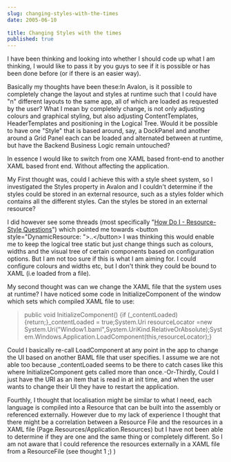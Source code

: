 ```yaml
---
slug: changing-styles-with-the-times
date: 2005-06-10
 
title: Changing Styles with the times
published: true
---
```

I have been thinking and looking into whether I should code up what I am thinking, I would like to pass it by you guys to see if it is possible or has been done before (or if there is an easier way).<p />Basically my thoughts have been these:In Avalon, is it possible to completely change the layout and styles at runtime such that I could have "n" different layouts to the same app, all of which are loaded as requested by the user? What I mean by completely change, is not only adjusting colours and graphical styling, but also adjusting ContentTemplates, HeaderTemplates and positioning in the Logical Tree. Would it be possible to have one "Style" that is based around, say, a DockPanel and another around a Grid Panel each can be loaded and alternated between at runtime, but have the Backend Business Logic remain untouched?<p />In essence I would like to switch from one XAML based front-end to another XAML based front end. Without affecting the application.<p />My First thought was, could I achieve this with a style sheet system, so I investigated the Styles property in Avalon and I couldn't determine if the styles could be stored in an external resource, such as a styles folder which contains all the different styles. Can the styles be stored in an external resource?<p />I did however see some threads (most specifically "<a href="http://groups.google.co.uk/group/microsoft.public.windows.developer.winfx.avalon/browse_thread/thread/1b8ee91ed124eb10/722bc16a41297caa?q=DynamicResource+winfx+how+do+i&amp;rnum=1&amp;hl=en#722bc16a41297caa">How Do I - Resource-Style Questions</a>") which pointed me towards &lt;button style="DynamicResource: "&gt;..&lt;/button&gt; I was thinking this would enable me to keep the logical tree static but just change things such as colours, widths and the visual tree of certain components based on configuration options. But I am not too sure if this is what I am aiming for. I could configure colours and widths etc, but I don't think they could be bound to XAML (i.e loaded from a file).<p />My second thought was can we change the XAML file that the system uses at runtime? I have noticed some code in InitializeComponent of the window which sets which compiled XAML file to use:<p /><blockquote class="posterous_medium_quote">public void InitializeComponent() {if (_contentLoaded) {return;}_contentLoaded = true;System.Uri resourceLocator =new System.Uri("Window1.baml",System.UriKind.RelativeOrAbsolute);System.Windows.Application.LoadComponent(this,resourceLocator);}</blockquote><p />Could I basically re-call LoadComponent at any point in the app to change the UI based on another BAML file that user specifies. I assume we are not able too because _contentLoaded seems to be there to catch cases like this where InitializeComponent gets called more than once.-Or-Thirdly, Could I just have the URI as an item that is read in at init time, and when the user wants to change their UI they have to restart the application.<p />Fourthly, I thought that localisation might be similar to what I need, each language is compiled into a Resource that can be built into the assembly or referenced externally. However due to my lack of experience I thought that there might be a correlation between a Resource File and the resources in a XAML file (Page.Resources/Application.Resources) but I have not been able to determine if they are one and the same thing or completely different. So I am not aware that I could reference the resources externally in a XAML file from a ResourceFile (see thought 1 ;) )

